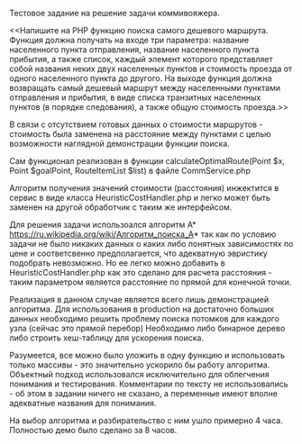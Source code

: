 Тестовое задание на решение задачи коммивояжера.

<<Напишите на PHP функцию поиска самого дешевого маршрута.
Функция должна получать на входе три параметра:
название населенного пункта отправления,
название населенного пункта прибытия,
а также список, каждый элемент которого представляет собой названия неких двух населенных пунктов
и стоимость проезда от одного населенного пункта до другого.
На выходе функция должна возвращать самый дешевый маршрут между населенными пунктами
отправления и прибытия, в виде списка транзитных населенных пунктов (в порядке следования),
а также общую стоимость проезда.>>

В связи с отсутствием готовых данных о стоимости маршрутов - стоимость была заменена на расстояние
между пунктами с целью возможности наглядной демонстрации функции поиска.

Сам функционал реализован в функции calculateOptimalRoute(Point $x, Point $goalPoint, RouteItemList $list)
в файле CommService.php

Алгоритм получения значений стоимости (расстояния) инжектится в сервис в виде класса HeuristicCostHandler.php
и легко может быть заменен на другой обработчик с таким же интерфейсом.

Для решения задачи использоался алгоритм A* https://ru.wikipedia.org/wiki/Алгоритм_поиска_A*
так как по условию задачи не было никаких данных о каких либо понятных зависимостях по цене
и соответсвенно предполагается, что адекватную эвристику подобрать невозможно.
Но ее легко можно добавить в HeuristicCostHandler.php как это сделано для расчета расcтояния - таким параметром
является расстояние по прямой для конечной точки.

Реализация в данном случае является всего лишь демонстрацией алгоритма.
Для использования в production на достаточно больших данных необходимо решить проблему
поиска потомков для каждого узла (сейчас это прямой перебор)
Необходимо либо бинарное дерево либо строить хеш-таблицу для ускорения поиска.

Разумеется, все можно было уложить в одну функцию и использовать только массивы - это
значительно ускорило бы работу алгоритма.
Объектный подход использовался исключительно для облегчения понимания и тестирования.
Комментарии по тексту не использовались - об этом в задании ничего не сказано, а переменные
имеют вполне адекватные названия для понимания.


На выбор алгоритма и разбирательство с ним ушло примерно 4 часа.
Полностью демо было сделано за 8 часов.
